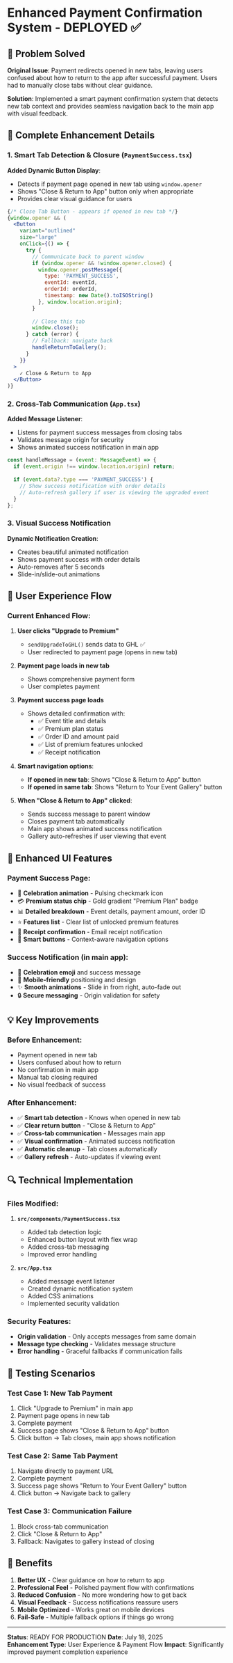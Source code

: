 # Enhanced Payment Confirmation System - DEPLOYED ✅

## 🎯 Problem Solved

**Original Issue**: Payment redirects opened in new tabs, leaving users confused about how to return to the app after successful payment. Users had to manually close tabs without clear guidance.

**Solution**: Implemented a smart payment confirmation system that detects new tab context and provides seamless navigation back to the main app with visual feedback.

## 🔧 Complete Enhancement Details

### 1. **Smart Tab Detection & Closure** (`PaymentSuccess.tsx`)

**Added Dynamic Button Display**:
- Detects if payment page opened in new tab using `window.opener`
- Shows "Close & Return to App" button only when appropriate
- Provides clear visual guidance for users

```jsx
{/* Close Tab Button - appears if opened in new tab */}
{window.opener && (
  <Button
    variant="outlined"
    size="large"
    onClick={() => {
      try {
        // Communicate back to parent window
        if (window.opener && !window.opener.closed) {
          window.opener.postMessage({
            type: 'PAYMENT_SUCCESS',
            eventId: eventId,
            orderId: orderId,
            timestamp: new Date().toISOString()
          }, window.location.origin);
        }
        
        // Close this tab
        window.close();
      } catch (error) {
        // Fallback: navigate back
        handleReturnToGallery();
      }
    }}
  >
    ✓ Close & Return to App
  </Button>
)}
```

### 2. **Cross-Tab Communication** (`App.tsx`)

**Added Message Listener**:
- Listens for payment success messages from closing tabs
- Validates message origin for security
- Shows animated success notification in main app

```jsx
const handleMessage = (event: MessageEvent) => {
  if (event.origin !== window.location.origin) return;
  
  if (event.data?.type === 'PAYMENT_SUCCESS') {
    // Show success notification with order details
    // Auto-refresh gallery if user is viewing the upgraded event
  }
};
```

### 3. **Visual Success Notification**

**Dynamic Notification Creation**:
- Creates beautiful animated notification
- Shows payment success with order details
- Auto-removes after 5 seconds
- Slide-in/slide-out animations

## 📱 User Experience Flow

### **Current Enhanced Flow**:

1. **User clicks "Upgrade to Premium"**
   - `sendUpgradeToGHL()` sends data to GHL ✅
   - User redirected to payment page (opens in new tab)

2. **Payment page loads in new tab**
   - Shows comprehensive payment form
   - User completes payment

3. **Payment success page loads**
   - Shows detailed confirmation with:
     - ✅ Event title and details
     - ✅ Premium plan status
     - ✅ Order ID and amount paid
     - ✅ List of premium features unlocked
     - ✅ Receipt notification

4. **Smart navigation options**:
   - **If opened in new tab**: Shows "Close & Return to App" button
   - **If opened in same tab**: Shows "Return to Your Event Gallery" button

5. **When "Close & Return to App" clicked**:
   - Sends success message to parent window
   - Closes payment tab automatically
   - Main app shows animated success notification
   - Gallery auto-refreshes if user viewing that event

## 🎨 Enhanced UI Features

### **Payment Success Page**:
- 🎉 **Celebration animation** - Pulsing checkmark icon
- 💳 **Premium status chip** - Gold gradient "Premium Plan" badge
- 📊 **Detailed breakdown** - Event details, payment amount, order ID
- ⭐ **Features list** - Clear list of unlocked premium features
- 🧾 **Receipt confirmation** - Email receipt notification
- 🎯 **Smart buttons** - Context-aware navigation options

### **Success Notification** (in main app):
- 🎉 **Celebration emoji** and success message
- 📱 **Mobile-friendly** positioning and design
- ✨ **Smooth animations** - Slide in from right, auto-fade out
- 🔒 **Secure messaging** - Origin validation for safety

## 💡 Key Improvements

### **Before Enhancement**:
- Payment opened in new tab
- Users confused about how to return
- No confirmation in main app
- Manual tab closing required
- No visual feedback of success

### **After Enhancement**:
- ✅ **Smart tab detection** - Knows when opened in new tab
- ✅ **Clear return button** - "Close & Return to App"
- ✅ **Cross-tab communication** - Messages main app
- ✅ **Visual confirmation** - Animated success notification
- ✅ **Automatic cleanup** - Tab closes automatically
- ✅ **Gallery refresh** - Auto-updates if viewing event

## 🔍 Technical Implementation

### **Files Modified**:
1. **`src/components/PaymentSuccess.tsx`**
   - Added tab detection logic
   - Enhanced button layout with flex wrap
   - Added cross-tab messaging
   - Improved error handling

2. **`src/App.tsx`**
   - Added message event listener
   - Created dynamic notification system
   - Added CSS animations
   - Implemented security validation

### **Security Features**:
- **Origin validation** - Only accepts messages from same domain
- **Message type checking** - Validates message structure
- **Error handling** - Graceful fallbacks if communication fails

## 🧪 Testing Scenarios

### **Test Case 1: New Tab Payment**
1. Click "Upgrade to Premium" in main app
2. Payment page opens in new tab
3. Complete payment
4. Success page shows "Close & Return to App" button
5. Click button → Tab closes, main app shows notification

### **Test Case 2: Same Tab Payment**
1. Navigate directly to payment URL
2. Complete payment  
3. Success page shows "Return to Your Event Gallery" button
4. Click button → Navigate back to gallery

### **Test Case 3: Communication Failure**
1. Block cross-tab communication
2. Click "Close & Return to App"
3. Fallback: Navigates to gallery instead of closing

## 🎯 Benefits

1. **Better UX** - Clear guidance on how to return to app
2. **Professional Feel** - Polished payment flow with confirmations
3. **Reduced Confusion** - No more wondering how to get back
4. **Visual Feedback** - Success notifications reassure users
5. **Mobile Optimized** - Works great on mobile devices
6. **Fail-Safe** - Multiple fallback options if things go wrong

---

**Status**: READY FOR PRODUCTION
**Date**: July 18, 2025  
**Enhancement Type**: User Experience & Payment Flow
**Impact**: Significantly improved payment completion experience
